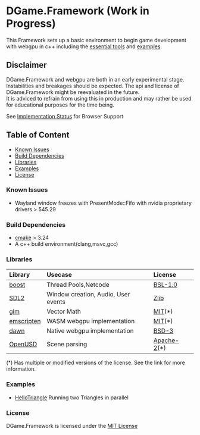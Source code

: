 # DGame.Framework (Work in Progress)

This Framework sets up a basic environment to begin game development with webgpu in c++ including the [essential tools](#libraries) and [examples](Examples).

## Disclaimer

DGame.Framework and webgpu are both in an early experimental stage.  
Instabilities and breakages should be expected.
The api and license of DGame.Framework might be reevaluated in the future.  
It is adviced to refrain from using this in production and may rather be used for educational purposes for the time being.

See [Implementation Status](https://github.com/gpuweb/gpuweb/wiki/Implementation-Status) for Browser Support

## Table of Content

- [Known Issues](#known-issues)
- [Build Dependencies](#build-dependencies)
- [Libraries](#libraries)
- [Examples](#examples)
- [License](#license)

### Known Issues

- Wayland window freezes with PresentMode::Fifo with nvidia proprietary drivers > 545.29

### Build Dependencies

- [cmake](https://cmake.org/) > 3.24
- A c++ build environment(clang,msvc,gcc)

### Libraries

| Library                                                     | Usecase                             | License                                                                                 |
| :---------------------------------------------------------- | :---------------------------------- | :-------------------------------------------------------------------------------------- |
| [boost](https://github.com/boostorg/boost)                  | Thread Pools,Netcode                | [BSL-1.0](https://https://github.com/boostorg/boost/blob/master/LICENSE_1_0.txt)        |
| [SDL2](https://github.com/libsdl-org/SDL)                   | Window creation, Audio, User events | [Zlib](https://github.com/libsdl-org/SDL/blob/main/LICENSE.txt)                         |
| [glm](https://github.com/g-truc/glm)                        | Vector Math                         | [MIT](https://github.com/g-truc/glm/blob/master/copying.txt)(*)                         |
| [emscripten](https://github.com/emscripten-core/emscripten) | WASM webgpu implementation          | [MIT](https://github.com/emscripten-core/emscripten/blob/main/LICENSE)(*)               |
| [dawn](https://dawn.googlesource.com/)                      | Native webgpu implementation        | [BSD-3](https://dawn.googlesource.com/dawn/+/HEAD/LICENSE)                              |
| [OpenUSD](https://github.com/PixarAnimationStudios/OpenUSD) | Scene parsing                       | [Apache-2](https://github.com/PixarAnimationStudios/OpenUSD/blob/release/LICENSE.txt)(*)|

(*) Has multiple or modified versions of the license. See the link for more information.
### Examples

- [HelloTriangle](https://diyou.github.io/DGame.Framework/HelloTriangle.html) Running two Triangles in parallel

### License

DGame.Framework is licensed under the [MIT License](LICENSE)
